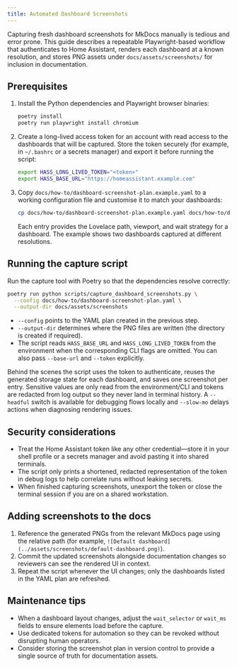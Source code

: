 ```yaml
---
title: Automated Dashboard Screenshots
---
```


Capturing fresh dashboard screenshots for MkDocs manually is tedious and error prone. This guide describes a repeatable Playwright-based workflow that authenticates to Home Assistant, renders each dashboard at a known resolution, and stores PNG assets under `docs/assets/screenshots/` for inclusion in documentation.

## Prerequisites

1. Install the Python dependencies and Playwright browser binaries:

   ```bash
   poetry install
   poetry run playwright install chromium
   ```

2. Create a long-lived access token for an account with read access to the dashboards that will be captured. Store the token securely (for example, in `~/.bashrc` or a secrets manager) and export it before running the script:

   ```bash
   export HASS_LONG_LIVED_TOKEN="<token>"
   export HASS_BASE_URL="https://homeassistant.example.com"
   ```

3. Copy `docs/how-to/dashboard-screenshot-plan.example.yaml` to a working configuration file and customise it to match your dashboards:

   ```bash
   cp docs/how-to/dashboard-screenshot-plan.example.yaml docs/how-to/dashboard-screenshot-plan.yaml
   ```

   Each entry provides the Lovelace path, viewport, and wait strategy for a dashboard. The example shows two dashboards captured at different resolutions.

## Running the capture script

Run the capture tool with Poetry so that the dependencies resolve correctly:

```bash
poetry run python scripts/capture_dashboard_screenshots.py \
  --config docs/how-to/dashboard-screenshot-plan.yaml \
  --output-dir docs/assets/screenshots
```

* `--config` points to the YAML plan created in the previous step.
* `--output-dir` determines where the PNG files are written (the directory is created if required).
* The script reads `HASS_BASE_URL` and `HASS_LONG_LIVED_TOKEN` from the environment when the corresponding CLI flags are omitted. You can also pass `--base-url` and `--token` explicitly.

Behind the scenes the script uses the token to authenticate, reuses the generated storage state for each dashboard, and saves one screenshot per entry. Sensitive values are only read from the environment/CLI and tokens are redacted from log output so they never land in terminal history. A `--headful` switch is available for debugging flows locally and `--slow-mo` delays actions when diagnosing rendering issues.

## Security considerations

* Treat the Home Assistant token like any other credential—store it in your shell profile or a secrets manager and avoid pasting it into shared terminals.
* The script only prints a shortened, redacted representation of the token in debug logs to help correlate runs without leaking secrets.
* When finished capturing screenshots, unexport the token or close the terminal session if you are on a shared workstation.

## Adding screenshots to the docs

1. Reference the generated PNGs from the relevant MkDocs page using the relative path (for example, `![Default dashboard](../assets/screenshots/default-dashboard.png)`).
2. Commit the updated screenshots alongside documentation changes so reviewers can see the rendered UI in context.
3. Repeat the script whenever the UI changes; only the dashboards listed in the YAML plan are refreshed.

## Maintenance tips

* When a dashboard layout changes, adjust the `wait_selector` or `wait_ms` fields to ensure elements load before the capture.
* Use dedicated tokens for automation so they can be revoked without disrupting human operators.
* Consider storing the screenshot plan in version control to provide a single source of truth for documentation assets.
